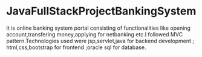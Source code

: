 # JavaFullStackProjectBankingSystem
It is online banking system portal consisting of functionalities like opening account,transfering money,applying for netbanking etc.I followed MVC pattern.Technologies used were jsp,servlet,java for backend development ; html,css,bootstrap for frontend ;oracle sql for database.
